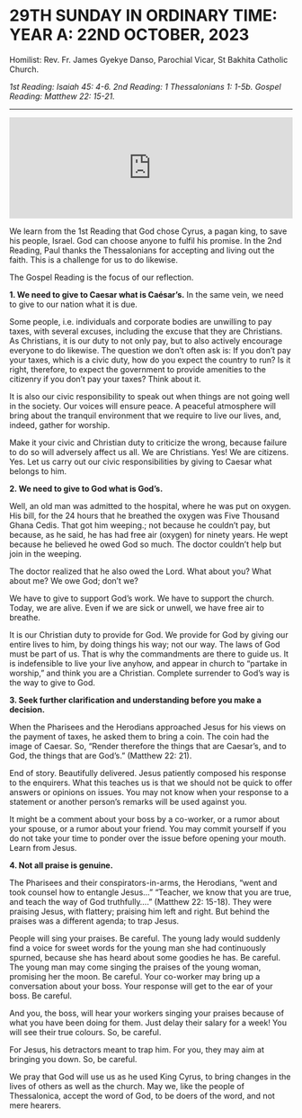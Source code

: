 # 29TH SUNDAY IN ORDINARY TIME: YEAR A: 22ND OCTOBER, 2023
Homilist: Rev. Fr. James Gyekye Danso, Parochial Vicar, St Bakhita Catholic Church. 

_1st Reading: Isaiah 45: 4-6._
_2nd Reading: 1 Thessalonians 1: 1-5b._
_Gospel Reading: Matthew 22: 15-21._

---
<iframe src="https://podcasters.spotify.com/pod/show/sbcclashibi/embed/episodes/Sermons-at-Bakhita-29th-Sunday-in-Ordinary-Time-Year-A---Rev-Fr-James-Gyekye-Danso-e2aucn7" height="180px" width="100%" frameborder="0" scrolling="no"></iframe>

We learn from the 1st Reading that God chose Cyrus, a pagan king, to save his people, Israel. God can choose anyone to fulfil his promise. In the 2nd Reading, Paul thanks the Thessalonians for accepting and living out the faith. This is a challenge for us to do likewise.

The Gospel Reading is the focus of our reflection.

**1. We need to give to Caesar what is Caésar’s.** In the same vein, we need to give to our nation what it is due.

Some people, i.e. individuals and corporate bodies are unwilling to pay taxes, with several excuses, including the excuse that they are Christians. As Christians, it is our duty to not only pay, but to also actively encourage everyone to do likewise. The question we don’t often ask is: If you don’t pay your taxes, which is a civic duty, how do you expect the country to run? Is it right, therefore, to expect the government to provide amenities to the citizenry if you don’t pay your taxes? Think about it.

It is also our civic responsibility to speak out when things are not going well in the society. Our voices will ensure peace. A peaceful atmosphere will bring about the tranquil environment that we require to live our lives, and, indeed, gather for worship. 

Make it your civic and Christian duty to criticize the wrong, because failure to do so will adversely affect us all. We are Christians. Yes! We are citizens. Yes. Let us carry out our civic responsibilities by giving to Caesar what belongs to him.

**2. We need to give to God what is God’s.**

Well, an old man was admitted to the hospital, where he was put on oxygen. His bill, for the 24 hours that he breathed the oxygen was Five Thousand Ghana Cedis. That got him weeping.; not because he couldn’t pay, but because, as he said, he has had free air (oxygen) for ninety years. He wept because he believed he owed God so much. The doctor couldn’t help but join in the weeping.

The doctor realized that he also owed the Lord. What about you? What about me? We owe God; don’t we?

We have to give to support God’s work. We have to support the church. Today, we are alive. Even if we are sick or unwell, we have free air to breathe. 

It is our Christian duty to provide for God. We provide for God by giving our entire lives to him, by doing things his way; not our way. The laws of God must be part of us. That is why the commandments are there to guide us. It is indefensible to live your live anyhow, and appear in church to “partake in worship,” and think you are a Christian. Complete surrender to God’s way is the way to give to God.

**3. Seek further clarification and understanding before you make a decision.**

When the Pharisees and the Herodians approached Jesus for his views on the payment of taxes, he asked them to bring a coin. The coin had the image of Caesar. So, “Render therefore the things that are Caesar’s, and to God, the things that are God’s.” (Matthew 22: 21).

End of story. Beautifully delivered. Jesus patiently composed his response to the enquirers. What this teaches us is that we should not be quick to offer answers or opinions on issues. You may not know when your response to a statement or another person’s remarks will be used against you.

It might be a comment about your boss by a co-worker, or a rumor about your spouse, or a rumor about your friend. You may commit yourself if you do not take your time to ponder over the issue before opening your mouth. Learn from Jesus.

**4. Not all praise is genuine.**

The Pharisees and their conspirators-in-arms, the Herodians, “went and took counsel how to entangle Jesus…” “Teacher, we know that you are true, and teach the way of God truthfully….” (Matthew 22: 15-18). They were praising Jesus, with flattery; praising him left and right. But behind the praises was a different agenda; to trap Jesus.

People will sing your praises. Be careful. The young lady would suddenly find a voice for sweet words for the young man she had continuously spurned, because she has heard about some goodies he has. Be careful. The young man may come singing the praises of the young woman, promising her the moon. Be careful. Your co-worker may bring up a conversation about your boss. Your response will get to the ear of your boss. Be careful.

And you, the boss, will hear your workers singing your praises because of what you have been doing for them. Just delay their salary for a week! You will see their true colours. So, be careful. 

For Jesus, his detractors meant to trap him. For you, they may aim at bringing you down. So, be careful.

We pray that God will use us as he used King Cyrus, to bring changes in the lives of others as well as the church. May we, like the people of Thessalonica, accept the word of God, to be doers of the word, and not mere hearers.
